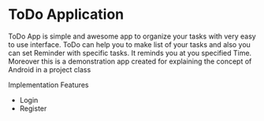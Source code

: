# ToDo Application

ToDo App is simple and awesome app to organize your tasks with very easy to use interface. ToDo can help you to make list of your tasks and also you can set Reminder with specific tasks. It reminds you at you specified Time. 
Moreover this is a demonstration app created for explaining the concept of Android in a project class

Implementation Features
- Login 
- Register
